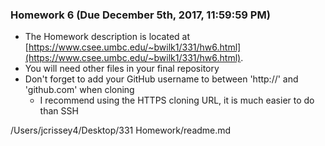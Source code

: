 ### Homework 6 (Due December 5th, 2017, 11:59:59 PM)

* The Homework description is located at [https://www.csee.umbc.edu/~bwilk1/331/hw6.html](https://www.csee.umbc.edu/~bwilk1/331/hw6.html).
* You will need other files in your final repository
* Don't forget to add your GitHub username to between 'http://' and 'github.com' when cloning
	* I recommend using the HTTPS cloning URL, it is much easier to do than SSH

/Users/jcrissey4/Desktop/331 Homework/readme.md
